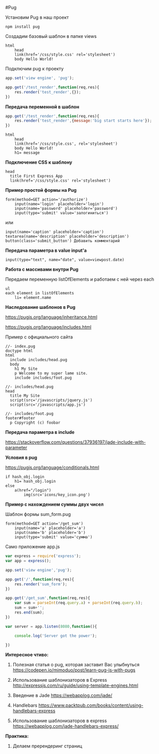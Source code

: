 #Pug

Установим Pug в наш проект

```
npm install pug
```

Создадим базовый шаблон в папке views

```jade
html
    head
	link(href='/css/style.css' rel='stylesheet')
    body Hello World!
```

Подключим pug к проекту

```js
app.set('view engine', 'pug');

app.get('/test_render',function(req,res){
	res.render('test_render',{});
})
```

**Передача переменной в шаблон**

```js
app.get('/test_render',function(req,res){
	res.render('test_render',{message:'big start starts here'});
})
```

```jade
html
    head
	link(href='/css/style.css', rel='stylesheet')
    body Hello World!
	h1= message
```

**Подключение CSS к шаблону**

```jade
head
  title First Express App
  link(href='/css/style.css' rel='stylesheet')
```

**Пример простой формы на Pug**

```jade
form(method=GET action='/authorize')
	input(name='login' placeholder='login')
	input(name='password' placeholder='password')
	input(type='submit' value='залогиниться')
```

или

```jade
input(name='caption' placeholder='caption')
textarea(name='description' placeholder='description')
button(class='submit_button') Добавить комментарий
```

**Передача параметра в value input'a**

```jade
input(type="text", name="date", value=viewpost.date)
```


**Работа с массивами внутри Pug**

Передаем переменную listOfElements и работаем с ней через each

```jade
ul
each element in listOfElements
    li= element.name
```


**Наследование шаблонов в Pug**

https://pugjs.org/language/inheritance.html

https://pugjs.org/language/includes.html

Пример с официального сайта

```jade
//- index.pug
doctype html
html
  include includes/head.pug
  body
    h1 My Site
    p Welcome to my super lame site.
    include includes/foot.pug
```

```jade
//- includes/head.pug
head
  title My Site
  script(src='/javascripts/jquery.js')
  script(src='/javascripts/app.js')
```

```jade
//- includes/foot.pug
footer#footer
  p Copyright (c) foobar
```

**Передача параметра в include**

https://stackoverflow.com/questions/37936197/jade-include-with-parameter

**Условия в pug**

https://pugjs.org/language/conditionals.html

```jade
if hash_obj.login
    h1= hash_obj.login
else
    a(href="/login")
        img(src='icons/key_icon.png')

```

**Пример с нахождением суммы двух чисел**

Шаблон формы sum_form.pug

```jade
form(method=GET action='/get_sum')
    input(name='a' placeholder='a')
    input(name='b' placeholder='b')
    input(type='submit' value='сумма')
```


Само приложение app.js

```js
var express = require('express');
var app = express();

app.set('view engine','pug');

app.get('/',function(req,res){
	res.render('sum_form');
})

app.get('/get_sum',function(req,res){
	var sum = parseInt(req.query.a) + parseInt(req.query.b);
	sum = sum+'';
	res.end(sum);
})

var server = app.listen(8080,function(){

	console.log('Server got the power');

})
```

**Интересное чтиво:**

1. Полезная статья о pug, которая заставит Вас улыбнуться
https://codepen.io/mimoduo/post/learn-pug-js-with-pugs

2. Использование шаблонизаторов в Express
http://expressjs.com/ru/guide/using-template-engines.html

3. Введение в Jade
https://webapplog.com/jade/

4. Handlebars
https://www.packtpub.com/books/content/using-handlebars-express

5. Использование шаблонизаторов в express
https://webapplog.com/jade-handlebars-express/


**Практика:**

1. Делаем пререндеринг страниц